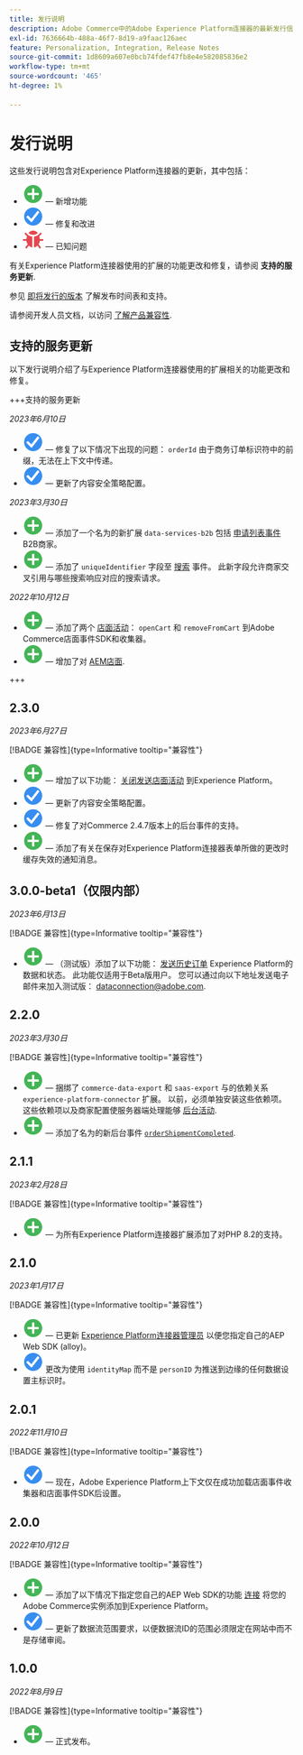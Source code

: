 ```yaml
---
title: 发行说明
description: Adobe Commerce中的Adobe Experience Platform连接器的最新发行信息。
exl-id: 7636664b-488a-46f7-8d19-a9faac126aec
feature: Personalization, Integration, Release Notes
source-git-commit: 1d8609a607e0bcb74fdef47fb8e4e582085836e2
workflow-type: tm+mt
source-wordcount: '465'
ht-degree: 1%

---
```


# 发行说明

这些发行说明包含对Experience Platform连接器的更新，其中包括：

* ![新](../assets/new.svg)  — 新增功能
* ![修复](../assets/fix.svg)  — 修复和改进
* ![错误](../assets/bug.svg)  — 已知问题

有关Experience Platform连接器使用的扩展的功能更改和修复，请参阅 **支持的服务更新**.

参见 [即将发行的版本](https://experienceleague.adobe.com/docs/commerce-operations/release/planning/schedule.html) 了解发布时间表和支持。

请参阅开发人员文档，以访问 [了解产品兼容性](https://experienceleague.adobe.com/docs/commerce-operations/release/product-availability.html).

## 支持的服务更新

以下发行说明介绍了与Experience Platform连接器使用的扩展相关的功能更改和修复。

+++支持的服务更新

_2023年6月10日_

* ![修复](../assets/fix.svg)  — 修复了以下情况下出现的问题： `orderId` 由于商务订单标识符中的前缀，无法在上下文中传递。
* ![修复](../assets/fix.svg)  — 更新了内容安全策略配置。

_2023年3月30日_

* ![新](../assets/new.svg)  — 添加了一个名为的新扩展 `data-services-b2b` 包括 [申请列表事件](events.md#b2b-events) B2B商家。
* ![新](../assets/new.svg)  — 添加了 `uniqueIdentifier` 字段至 [搜索](events.md#search-events) 事件。 此新字段允许商家交叉引用与哪些搜索响应对应的搜索请求。

_2022年10月12日_

* ![新](../assets/new.svg)  — 添加了两个 [店面活动](events.md)： `openCart` 和 `removeFromCart` 到Adobe Commerce店面事件SDK和收集器。
* ![新](../assets/new.svg)  — 增加了对 [AEM店面](overview.md#aem-support).

+++

## 2.3.0

_2023年6月27日_

[!BADGE 兼容性]{type=Informative tooltip="兼容性"}

* ![新](../assets/new.svg)  — 增加了以下功能： [关闭发送店面活动](connect-data.md#data-collection) 到Experience Platform。
* ![修复](../assets/fix.svg)  — 更新了内容安全策略配置。
* ![修复](../assets/fix.svg)  — 修复了对Commerce 2.4.7版本上的后台事件的支持。
* ![新](../assets/new.svg)  — 添加了有关在保存对Experience Platform连接器表单所做的更改时缓存失效的通知消息。


## 3.0.0-beta1（仅限内部）

_2023年6月13日_

[!BADGE 兼容性]{type=Informative tooltip="兼容性"}

* ![新](../assets/new.svg)  — （测试版）添加了以下功能： [发送历史订单](connect-data.md#beta-send-historical-order-data) Experience Platform的数据和状态。 此功能仅适用于Beta版用户。 您可以通过向以下地址发送电子邮件来加入测试版： [dataconnection@adobe.com](mailto:dataconnection@adobe.com).

## 2.2.0

_2023年3月30日_

[!BADGE 兼容性]{type=Informative tooltip="兼容性"}

* ![新](../assets/new.svg)  — 捆绑了 `commerce-data-export` 和 `saas-export` 与的依赖关系 `experience-platform-connector` 扩展。 以前，必须单独安装这些依赖项。 这些依赖项以及商家配置使服务器端处理能够 [后台活动](events.md#back-office-events).
* ![新](../assets/new.svg)  — 添加了名为的新后台事件 [`orderShipmentCompleted`](events.md#ordershipmentcompleted).

## 2.1.1

_2023年2月28日_

[!BADGE 兼容性]{type=Informative tooltip="兼容性"}

* ![新](../assets/new.svg)  — 为所有Experience Platform连接器扩展添加了对PHP 8.2的支持。

## 2.1.0

_2023年1月17日_

[!BADGE 兼容性]{type=Informative tooltip="兼容性"}

* ![新](../assets/new.svg)  — 已更新 [Experience Platform连接器管理员](connect-data.md) 以便您指定自己的AEP Web SDK (alloy)。
* ![修复](../assets/fix.svg) 更改为使用 `identityMap` 而不是 `personID` 为推送到边缘的任何数据设置主标识时。

## 2.0.1

_2022年11月10日_

[!BADGE 兼容性]{type=Informative tooltip="兼容性"}

* ![已修复的问题](../assets/fix.svg)  — 现在，Adobe Experience Platform上下文仅在成功加载店面事件收集器和店面事件SDK后设置。

## 2.0.0

_2022年10月12日_

[!BADGE 兼容性]{type=Informative tooltip="兼容性"}

* ![新](../assets/new.svg)  — 添加了以下情况下指定您自己的AEP Web SDK的功能 [连接](connect-data.md) 将您的Adobe Commerce实例添加到Experience Platform。
* ![修复](../assets/fix.svg)  — 更新了数据流范围要求，以便数据流ID的范围必须限定在网站中而不是存储审阅。

## 1.0.0

_2022年8月9日_

[!BADGE 兼容性]{type=Informative tooltip="兼容性"}

* ![新](../assets/new.svg)  — 正式发布。
